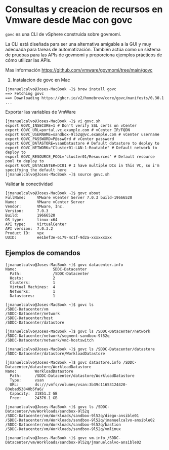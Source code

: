 # Consultas y creacion de recursos en Vmware desde Mac con govc

`govc` es una CLI de vSphere construida sobre govmomi.

La CLI está diseñada para ser una alternativa amigable a la GUI y muy adecuada para tareas de automatización. También actúa como un sistema de pruebas para las APIs de govmomi y proporciona ejemplos prácticos de cómo utilizar las APIs.

Mas Información
https://github.com/vmware/govmomi/tree/main/govc


1. Instalacion de govc en Mac

```
[jmanuelcalvo@Joses-MacBook ~]$ brew install govc
==> Fetching govc
==> Downloading https://ghcr.io/v2/homebrew/core/govc/manifests/0.30.1
...
```

Exportar las variables de VmWare
```
[jmanuelcalvo@Joses-MacBook ~]$ vi govc.sh
export GOVC_INSECURE=1 # Don't verify SSL certs on vCenter
export GOVC_URL=portal.vc.example.com # vCenter IP/FQDN
export GOVC_USERNAME=sandbox-9l52q@vc.example.com # vCenter username
export GOVC_PASSWORD=P@ssw0rd # vCenter password
export GOVC_DATASTORE=vsanDatastore # Default datastore to deploy to
export GOVC_NETWORK="Cluster01-LAN-1-Routable" # Default network to deploy to
export GOVC_RESOURCE_POOL='cluster01/Resources' # Default resource pool to deploy to
export GOVC_DATACENTER=DC01 # I have multiple DCs in this VC, so i'm specifying the default here
[jmanuelcalvo@Joses-MacBook ~]$ source govc.sh
```


Validar la conectividad
```
[jmanuelcalvo@Joses-MacBook ~]$ govc about
FullName:     VMware vCenter Server 7.0.3 build-19666520
Name:         VMware vCenter Server
Vendor:       VMware, Inc.
Version:      7.0.3
Build:        19666520
OS type:      linux-x64
API type:     VirtualCenter
API version:  7.0.3.2
Product ID:   vpx
UUID:         ee1bef3e-6179-4c1f-9d2a-xxxxxxxxx
```

## Ejemplos de comandos

```
[jmanuelcalvo@Joses-MacBook ~]$ govc datacenter.info
Name:                SDDC-Datacenter
  Path:              /SDDC-Datacenter
  Hosts:             2
  Clusters:          1
  Virtual Machines:  4
  Networks:          1
  Datastores:        1
```

```
[jmanuelcalvo@Joses-MacBook ~]$ govc ls
/SDDC-Datacenter/vm
/SDDC-Datacenter/network
/SDDC-Datacenter/host
/SDDC-Datacenter/datastore
```

```
[jmanuelcalvo@Joses-MacBook ~]$ govc ls /SDDC-Datacenter/network
/SDDC-Datacenter/network/segment-sandbox-9l52q
/SDDC-Datacenter/network/vmc-hostswitch
```

```
[jmanuelcalvo@Joses-MacBook ~]$ govc ls /SDDC-Datacenter/datastore
/SDDC-Datacenter/datastore/WorkloadDatastore
```

```
[jmanuelcalvo@Joses-MacBook ~]$ govc datastore.info /SDDC-Datacenter/datastore/WorkloadDatastore
Name:        WorkloadDatastore
  Path:      /SDDC-Datacenter/datastore/WorkloadDatastore
  Type:      vsan
  URL:       ds:///vmfs/volumes/vsan:3b39c11653124420-83ebad53840b5fa6/
  Capacity:  31851.2 GB
  Free:      24376.1 GB  
```

```
[jmanuelcalvo@Joses-MacBook ~]$ govc ls /SDDC-Datacenter/vm/Workloads/sandbox-9l52q
/SDDC-Datacenter/vm/Workloads/sandbox-9l52q/diego-ansible01
/SDDC-Datacenter/vm/Workloads/sandbox-9l52q/jmanuelcalvo-ansible02
/SDDC-Datacenter/vm/Workloads/sandbox-9l52q/bastion
/SDDC-Datacenter/vm/Workloads/sandbox-9l52q/vmlinux
```

```
[jmanuelcalvo@Joses-MacBook ~]$ govc vm.info /SDDC-Datacenter/vm/Workloads/sandbox-9l52q/jmanuelcalvo-ansible02
```





